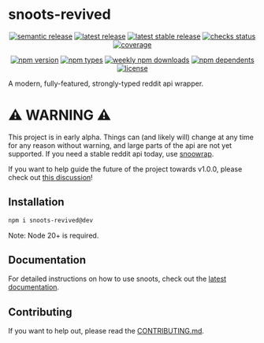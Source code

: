 # snoots-revived

<p align="center">
  <a href="https://github.com/semantic-release/semantic-release"
    ><img
      alt="semantic release"
      src="https://flat.badgen.net/badge/%20%20%F0%9F%93%A6%F0%9F%9A%80/semantic%20release/e10079"
    /></a
  >
  <a href="https://github.com/ekrzeptowski/snoots-revived/releases/latest"
    ><img
      alt="latest release"
      src="https://flat.badgen.net/github/release/ekrzeptowski/snoots-revived"
    /></a
  >
  <a href="https://github.com/ekrzeptowski/snoots-revived/snoots/releases"
    ><img
      alt="latest stable release"
      src="https://flat.badgen.net/github/release/ekrzeptowski/snoots-revived/stable"
    /></a
  >
  <a href="#"
    ><img
      alt="checks status"
      src="https://flat.badgen.net/github/checks/ekrzeptowski/snoots-revived"
    /></a
  >
  <a href="https://app.codecov.io/gh/ekrzeptowski/snoots-revived"
    ><img
      alt="coverage"
      src="https://flat.badgen.net/codecov/c/github/ekrzeptowski/snoots-revived"
    /></a
  >
</p>

<p align="center">
  <a href="https://www.npmjs.com/package/snoots-revived?activeTab=versions"
    ><img
      alt="npm version"
      src="https://flat.badgen.net/npm/v/snoots-revived"
    /></a
  >
  <a href="https://github.com/ekrzeptowski/snoots-revived/tree/master/types"
    ><img
      alt="npm types"
      src="https://flat.badgen.net/npm/types/snoots-revived"
    /></a
  >
  <a href="https://www.npmjs.com/package/snoots-revived"
    ><img
      alt="weekly npm downloads"
      src="https://flat.badgen.net/npm/dw/snoots-revived"
    /></a
  >
  <a href="https://www.npmjs.com/package/snoots-revived?activeTab=dependents"
    ><img
      alt="npm dependents"
      src="https://flat.badgen.net/npm/dependents/snoots-revived"
    /></a
  >
  <a href="https://github.com/ekrzeptowski/snoots-revived/blob/master/LICENSE"
    ><img
      alt="license"
      src="https://flat.badgen.net/github/license/ekrzeptowski/snoots-revived"
    /></a
  >
</p>

A modern, fully-featured, strongly-typed reddit api wrapper.

# :warning: WARNING :warning:

This project is in early alpha. Things can (and likely will) change at any time
for any reason without warning, and large parts of the api are not yet
supported. If you need a stable reddit api today, use [snoowrap][sw].

If you want to help guide the future of the project towards v1.0.0, please check
out [this discussion](https://github.com/thislooksfun/snoots/discussions/4)!

## Installation

```sh
npm i snoots-revived@dev
```

Note: Node 20+ is required.

## Documentation

For detailed instructions on how to use snoots, check out the
[latest documentation][ld].

## Contributing

If you want to help out, please read the [CONTRIBUTING.md][c.md].

<!-- Links -->

[sw]: https://github.com/not-an-aardvark/snoowrap
[ld]: https://ekrzeptowski.github.io/snoots-revived/docs/latest
[c.md]: https://github.com/ekrzeptowski/snoots-revived/blob/master/CONTRIBUTING.md
